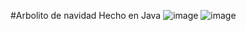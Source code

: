 #Arbolito de navidad Hecho en Java
![image](https://github.com/TecnoZoni/Arbolito-de-navidad-Java/assets/90013026/ae5d099e-9fad-40d2-a09f-a4bfb9bee8db)
![image](https://github.com/TecnoZoni/Arbolito-de-navidad-Java/assets/90013026/68ff873f-bae2-4402-bdd5-545cc3377722)

